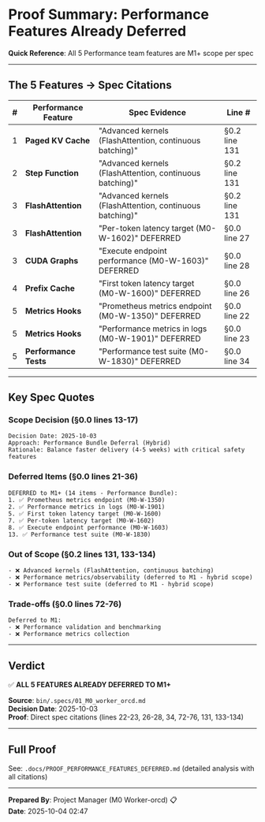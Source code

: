 # Proof Summary: Performance Features Already Deferred

**Quick Reference**: All 5 Performance team features are M1+ scope per spec

---

## The 5 Features → Spec Citations

| # | Performance Feature | Spec Evidence | Line # |
|---|---------------------|---------------|--------|
| 1 | **Paged KV Cache** | "Advanced kernels (FlashAttention, continuous batching)" | §0.2 line 131 |
| 2 | **Step Function** | "Advanced kernels (FlashAttention, continuous batching)" | §0.2 line 131 |
| 3 | **FlashAttention** | "Advanced kernels (FlashAttention, continuous batching)" | §0.2 line 131 |
| 3 | **FlashAttention** | "Per-token latency target (M0-W-1602)" DEFERRED | §0.0 line 27 |
| 3 | **CUDA Graphs** | "Execute endpoint performance (M0-W-1603)" DEFERRED | §0.0 line 28 |
| 4 | **Prefix Cache** | "First token latency target (M0-W-1600)" DEFERRED | §0.0 line 26 |
| 5 | **Metrics Hooks** | "Prometheus metrics endpoint (M0-W-1350)" DEFERRED | §0.0 line 22 |
| 5 | **Metrics Hooks** | "Performance metrics in logs (M0-W-1901)" DEFERRED | §0.0 line 23 |
| 5 | **Performance Tests** | "Performance test suite (M0-W-1830)" DEFERRED | §0.0 line 34 |

---

## Key Spec Quotes

### Scope Decision (§0.0 lines 13-17)
```
Decision Date: 2025-10-03
Approach: Performance Bundle Deferral (Hybrid)
Rationale: Balance faster delivery (4-5 weeks) with critical safety features
```

### Deferred Items (§0.0 lines 21-36)
```
DEFERRED to M1+ (14 items - Performance Bundle):
1. ✅ Prometheus metrics endpoint (M0-W-1350)
2. ✅ Performance metrics in logs (M0-W-1901)
5. ✅ First token latency target (M0-W-1600)
7. ✅ Per-token latency target (M0-W-1602)
8. ✅ Execute endpoint performance (M0-W-1603)
13. ✅ Performance test suite (M0-W-1830)
```

### Out of Scope (§0.2 lines 131, 133-134)
```
- ❌ Advanced kernels (FlashAttention, continuous batching)
- ❌ Performance metrics/observability (deferred to M1 - hybrid scope)
- ❌ Performance test suite (deferred to M1 - hybrid scope)
```

### Trade-offs (§0.0 lines 72-76)
```
Deferred to M1:
- ❌ Performance validation and benchmarking
- ❌ Performance metrics collection
```

---

## Verdict

✅ **ALL 5 FEATURES ALREADY DEFERRED TO M1+**

**Source**: `bin/.specs/01_M0_worker_orcd.md`  
**Decision Date**: 2025-10-03  
**Proof**: Direct spec citations (lines 22-23, 26-28, 34, 72-76, 131, 133-134)

---

## Full Proof

See: `.docs/PROOF_PERFORMANCE_FEATURES_DEFERRED.md` (detailed analysis with all citations)

---

**Prepared By**: Project Manager (M0 Worker-orcd) 📋  
**Date**: 2025-10-04 02:47
